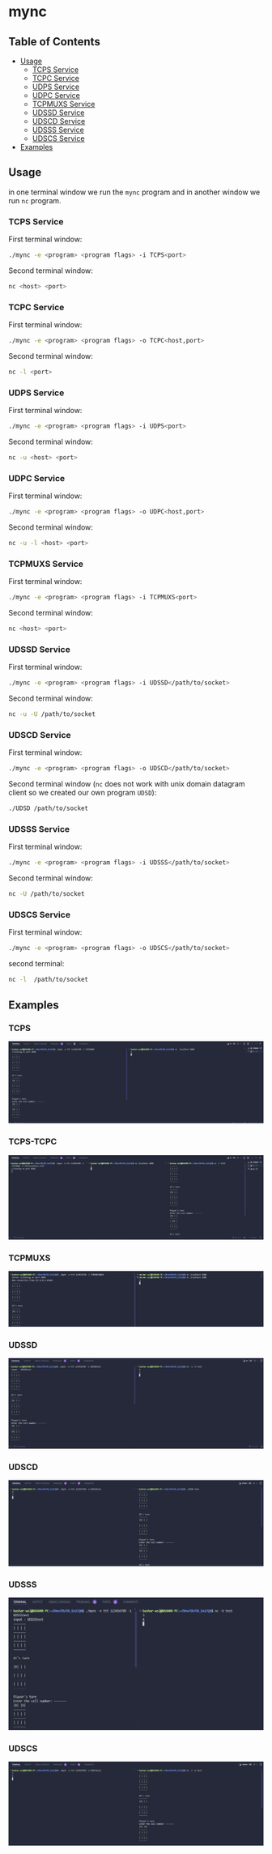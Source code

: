 # mync


## Table of Contents

- [Usage](#usage)
  - [TCPS Service](#tcps-service)
  - [TCPC Service](#tcpc-service)
  - [UDPS Service](#udps-service)
  - [UDPC Service](#udpc-service)
  - [TCPMUXS Service](#tcpmuxs-service)
  - [UDSSD Service](#udssd-service)
  - [UDSCD Service](#udscd-service)
  - [UDSSS Service](#udsss-service)
  - [UDSCS Service](#udscs-service)
- [Examples](#examples)

## Usage

in one terminal window we run the `mync` program and in another window we run `nc` program.

### TCPS Service

First terminal window:
```sh
./mync -e <program> <program flags> -i TCPS<port>
```

Second terminal window:
```sh
nc <host> <port>
```

### TCPC Service

First terminal window:
```sh
./mync -e <program> <program flags> -o TCPC<host,port>
```

Second terminal window:
```sh
nc -l <port>
```

### UDPS Service

First terminal window:
```sh
./mync -e <program> <program flags> -i UDPS<port>
```

Second terminal window:
```sh
nc -u <host> <port>
```

### UDPC Service

First terminal window:
```sh
./mync -e <program> <program flags> -o UDPC<host,port>
```

Second terminal window:
```sh
nc -u -l <host> <port>
```

### TCPMUXS Service

First terminal window:
```sh
./mync -e <program> <program flags> -i TCPMUXS<port>
```

Second terminal window:
```sh
nc <host> <port>
```

### UDSSD Service

First terminal window:
```sh
./mync -e <program> <program flags> -i UDSSD</path/to/socket>
```

Second terminal window:
```sh
nc -u -U /path/to/socket
```

### UDSCD Service

First terminal window:
```sh
./mync -e <program> <program flags> -o UDSCD</path/to/socket>
```

Second terminal window (`nc` does not work with unix domain datagram client so we created our own program `UDSD`):
```sh
./UDSD /path/to/socket
```

### UDSSS Service

First terminal window:
```sh
./mync -e <program> <program flags> -i UDSSS</path/to/socket>
```

Second terminal window:
```sh
nc -U /path/to/socket
```

### UDSCS Service

First terminal window:
```sh
./mync -e <program> <program flags> -o UDSCS</path/to/socket>
```

second terminal:
```sh
nc -l  /path/to/socket
```

## Examples

### TCPS

![TCPS](TCPS.png)

### TCPS-TCPC
![TCPS-TCPC](TCPS-TCPC.png)

### TCPMUXS
![TCPMUXS](TCPMUXS.png)

### UDSSD
![UDSSD](UDSSD.png)

### UDSCD
![UDSCD](UDSCD.png)

### UDSSS
![UDSSS](UDSSS.png)

### UDSCS
![UDSCS](UDSCS.png)